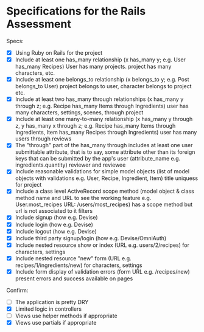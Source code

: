 # Specifications for the Rails Assessment

Specs:
- [x] Using Ruby on Rails for the project
- [x] Include at least one has_many relationship (x has_many y; e.g. User has_many Recipes)
User has many projects. project has many characters, etc.
- [x] Include at least one belongs_to relationship (x belongs_to y; e.g. Post belongs_to User)
project belongs to user, character belongs to project etc.
- [x] Include at least two has_many through relationships (x has_many y through z; e.g. Recipe has_many Items through Ingredients)
user has many characters, settings, scenes, through project
- [x] Include at least one many-to-many relationship (x has_many y through z, y has_many x through z; e.g. Recipe has_many Items through Ingredients, Item has_many Recipes through Ingredients) user has many users through reviews
- [x] The "through" part of the has_many through includes at least one user submittable attribute, that is to say, some attribute other than its foreign keys that can be submitted by the app's user (attribute_name e.g. ingredients.quantity)
reviewer and reviewee
- [x] Include reasonable validations for simple model objects (list of model objects with validations e.g. User, Recipe, Ingredient, Item)
title uniquess for project
- [x] Include a class level ActiveRecord scope method (model object & class method name and URL to see the working feature e.g. User.most_recipes URL: /users/most_recipes) has a scope method but url is not associated to it
filters
- [x] Include signup (how e.g. Devise)
- [x] Include login (how e.g. Devise)
- [x] Include logout (how e.g. Devise)
- [x] Include third party signup/login (how e.g. Devise/OmniAuth)
- [x] Include nested resource show or index (URL e.g. users/2/recipes) for characters, settings
- [x] Include nested resource "new" form (URL e.g. recipes/1/ingredients/new) for characters, settings
- [x] Include form display of validation errors (form URL e.g. /recipes/new) present
errors and success available on pages

Confirm:
- [ ] The application is pretty DRY
- [x] Limited logic in controllers
- [ ] Views use helper methods if appropriate
- [x] Views use partials if appropriate